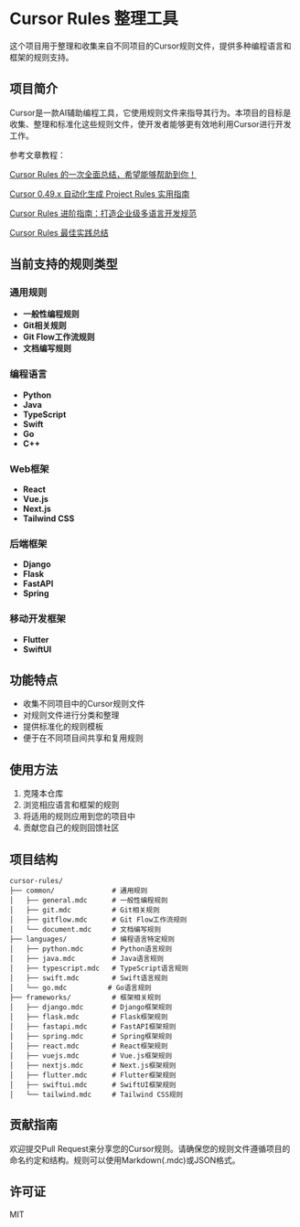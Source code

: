 # Cursor Rules 整理工具

这个项目用于整理和收集来自不同项目的Cursor规则文件，提供多种编程语言和框架的规则支持。

## 项目简介

Cursor是一款AI辅助编程工具，它使用规则文件来指导其行为。本项目的目标是收集、整理和标准化这些规则文件，使开发者能够更有效地利用Cursor进行开发工作。

参考文章教程：

[Cursor Rules 的一次全面总结，希望能够帮助到你！](https://mp.weixin.qq.com/s/l8r2lJlEv5fKWJRSsSd1kQ)

[Cursor 0.49.x 自动化生成 Project Rules 实用指南](https://mp.weixin.qq.com/s/1yTkzYzOFjty1D0gtYHuHA)

[Cursor Rules 进阶指南：打造企业级多语言开发规范](https://mp.weixin.qq.com/s/rfanrMtMMuyUTwsDYmlxSg)

[Cursor Rules 最佳实践总结](https://mp.weixin.qq.com/s/-J_LwfwH9rmFy4dzEy0RXg)


## 当前支持的规则类型

### 通用规则
- **一般性编程规则**
- **Git相关规则**
- **Git Flow工作流规则**
- **文档编写规则**

### 编程语言
- **Python**
- **Java**
- **TypeScript**
- **Swift**
- **Go**
- **C++**

### Web框架
- **React**
- **Vue.js**
- **Next.js**
- **Tailwind CSS**

### 后端框架
- **Django**
- **Flask**
- **FastAPI**
- **Spring**

### 移动开发框架
- **Flutter**
- **SwiftUI**

## 功能特点

- 收集不同项目中的Cursor规则文件
- 对规则文件进行分类和整理
- 提供标准化的规则模板
- 便于在不同项目间共享和复用规则

## 使用方法

1. 克隆本仓库
2. 浏览相应语言和框架的规则
3. 将适用的规则应用到您的项目中
4. 贡献您自己的规则回馈社区

## 项目结构

```
cursor-rules/
├── common/              # 通用规则
│   ├── general.mdc      # 一般性编程规则
│   ├── git.mdc          # Git相关规则
│   ├── gitflow.mdc      # Git Flow工作流规则
│   └── document.mdc     # 文档编写规则
├── languages/           # 编程语言特定规则
│   ├── python.mdc       # Python语言规则
│   ├── java.mdc         # Java语言规则
│   ├── typescript.mdc   # TypeScript语言规则
│   ├── swift.mdc        # Swift语言规则
│   └── go.mdc          # Go语言规则
├── frameworks/          # 框架相关规则
│   ├── django.mdc       # Django框架规则
│   ├── flask.mdc        # Flask框架规则
│   ├── fastapi.mdc      # FastAPI框架规则
│   ├── spring.mdc       # Spring框架规则
│   ├── react.mdc        # React框架规则
│   ├── vuejs.mdc        # Vue.js框架规则
│   ├── nextjs.mdc       # Next.js框架规则
│   ├── flutter.mdc      # Flutter框架规则
│   ├── swiftui.mdc      # SwiftUI框架规则
│   └── tailwind.mdc     # Tailwind CSS规则
```

## 贡献指南

欢迎提交Pull Request来分享您的Cursor规则。请确保您的规则文件遵循项目的命名约定和结构。规则可以使用Markdown(.mdc)或JSON格式。

## 许可证

MIT
